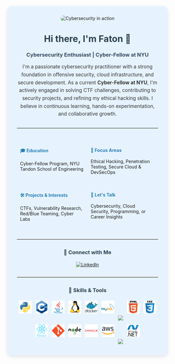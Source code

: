 <div style="background-color: #e6f3ff; padding: 30px; border-radius: 15px; margin: 20px auto; max-width: 850px; box-shadow: 0 4px 12px rgba(0,0,0,0.1); font-family: Inter, 'Segoe UI', Roboto, 'Helvetica Neue', sans-serif; color-scheme: light dark;">

  <div align="center">
    <img src="https://media.giphy.com/media/hun4DFmfnDId3lid5b/giphy.gif" width="300" alt="Cybersecurity in action" style="border-radius: 12px;" />
  </div>

  <h1 align="center" style="color: #2c3e50; font-weight: 700; font-family: Inter, 'Segoe UI', Roboto, 'Helvetica Neue', sans-serif;">
    Hi there, I'm Faton 👋
  </h1>

  <h3 align="center" style="color: #34495e; font-family: Inter, 'Segoe UI', Roboto, 'Helvetica Neue', sans-serif;">
    Cybersecurity Enthusiast | Cyber-Fellow at NYU
  </h3>

  <p style="font-size: 1.1em; text-align: center; color: #333; line-height: 1.6;">
    I'm a passionate cybersecurity practitioner with a strong foundation in offensive security, cloud infrastructure, and secure development. 
    As a current <strong>Cyber-Fellow at NYU</strong>, I'm actively engaged in solving CTF challenges, contributing to security projects, and refining my ethical hacking skills.  
    I believe in continuous learning, hands-on experimentation, and collaborative growth.
  </p>

  <hr style="margin: 30px 0; border: none; border-top: 1px solid #ccc;" />

  <div style="display: flex; justify-content: space-around; flex-wrap: wrap;">
    <div style="flex: 1; min-width: 200px; margin: 10px;">
      <h4 style="color: #2980b9; font-family: Inter, 'Segoe UI', Roboto, 'Helvetica Neue', sans-serif;"><strong>🎓 Education</strong></h4>
      <p>Cyber-Fellow Program, NYU Tandon School of Engineering</p>
    </div>
    <div style="flex: 1; min-width: 200px; margin: 10px;">
      <h4 style="color: #2980b9; font-family: Inter, 'Segoe UI', Roboto, 'Helvetica Neue', sans-serif;"><strong>🔐 Focus Areas</strong></h4>
      <p>Ethical Hacking, Penetration Testing, Secure Cloud & DevSecOps</p>
    </div>
    <div style="flex: 1; min-width: 200px; margin: 10px;">
      <h4 style="color: #2980b9; font-family: Inter, 'Segoe UI', Roboto, 'Helvetica Neue', sans-serif;"><strong>🛠️ Projects & Interests</strong></h4>
      <p>CTFs, Vulnerability Research, Red/Blue Teaming, Cyber Labs</p>
    </div>
    <div style="flex: 1; min-width: 200px; margin: 10px;">
      <h4 style="color: #2980b9; font-family: Inter, 'Segoe UI', Roboto, 'Helvetica Neue', sans-serif;"><strong>💬 Let's Talk</strong></h4>
      <p>Cybersecurity, Cloud Security, Programming, or Career Insights</p>
    </div>
  </div>

  <hr style="margin: 30px 0; border: none; border-top: 1px solid #ccc;" />

  <h3 style="text-align: center; color: #2c3e50; font-family: Inter, 'Segoe UI', Roboto, 'Helvetica Neue', sans-serif;">🔗 Connect with Me</h3>
  <p align="center" style="margin: 20px 0;">
    <a href="https://www.linkedin.com/in/faton-haxhiu-71743511a/" target="_blank" style="margin: 0 10px;">
      <img src="https://raw.githubusercontent.com/rahuldkjain/github-profile-readme-generator/master/src/images/icons/Social/linked-in-alt.svg" alt="LinkedIn" width="40" height="40"/>
    </a>
  </p>

  <hr style="margin: 30px 0; border: none; border-top: 1px solid #ccc;" />

  <h3 style="text-align: center; color: #2c3e50; font-family: Inter, 'Segoe UI', Roboto, 'Helvetica Neue', sans-serif;">🧰 Skills & Tools</h3>
  <div style="text-align: center; font-size: 0;">
    <img src="https://raw.githubusercontent.com/devicons/devicon/master/icons/python/python-original.svg" alt="Python" width="40" height="40" style="margin: 6px;">
    <img src="https://raw.githubusercontent.com/devicons/devicon/master/icons/cplusplus/cplusplus-original.svg" alt="C++" width="40" height="40" style="margin: 6px;">
    <img src="https://raw.githubusercontent.com/devicons/devicon/master/icons/java/java-original.svg" alt="Java" width="40" height="40" style="margin: 6px;">
    <img src="https://raw.githubusercontent.com/devicons/devicon/master/icons/linux/linux-original.svg" alt="Linux" width="40" height="40" style="margin: 6px;">
    <img src="https://raw.githubusercontent.com/devicons/devicon/master/icons/docker/docker-original-wordmark.svg" alt="Docker" width="40" height="40" style="margin: 6px;">
    <img src="https://raw.githubusercontent.com/devicons/devicon/master/icons/mysql/mysql-original-wordmark.svg" alt="MySQL" width="40" height="40" style="margin: 6px;">
    <img src="https://www.svgrepo.com/show/303229/microsoft-sql-server-logo.svg" alt="SQL Server" width="40" height="40" style="margin: 6px;">
    <img src="https://raw.githubusercontent.com/devicons/devicon/master/icons/html5/html5-original-wordmark.svg" alt="HTML5" width="40" height="40" style="margin: 6px;">
    <img src="https://raw.githubusercontent.com/devicons/devicon/master/icons/css3/css3-original-wordmark.svg" alt="CSS3" width="40" height="40" style="margin: 6px;">
    <img src="https://raw.githubusercontent.com/devicons/devicon/master/icons/react/react-original-wordmark.svg" alt="React" width="40" height="40" style="margin: 6px;">
    <img src="https://raw.githubusercontent.com/devicons/devicon/master/icons/git/git-original.svg" alt="Git" width="40" height="40" style="margin: 6px;">
    <img src="https://raw.githubusercontent.com/devicons/devicon/master/icons/nodejs/nodejs-original-wordmark.svg" alt="Node.js" width="40" height="40" style="margin: 6px;">
    <img src="https://raw.githubusercontent.com/devicons/devicon/master/icons/oracle/oracle-original.svg" alt="Oracle" width="40" height="40" style="margin: 6px;">
    <img src="https://raw.githubusercontent.com/devicons/devicon/master/icons/amazonwebservices/amazonwebservices-original-wordmark.svg" alt="AWS" width="40" height="40" style="margin: 6px;">
    <img src="https://www.vectorlogo.zone/logos/microsoft_azure/microsoft_azure-icon.svg" alt="Azure" width="40" height="40" style="margin: 6px;">
    <img src="https://raw.githubusercontent.com/devicons/devicon/master/icons/dot-net/dot-net-original-wordmark.svg" alt=".NET" width="40" height="40" style="margin: 6px;">
  </div>

</div>
